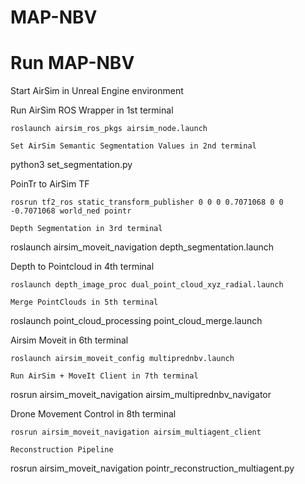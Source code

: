 # MAP-NBV


# Run MAP-NBV

Start AirSim in Unreal Engine environment

Run AirSim ROS Wrapper in 1st terminal
```
roslaunch airsim_ros_pkgs airsim_node.launch

Set AirSim Semantic Segmentation Values in 2nd terminal
```
python3 set_segmentation.py

PoinTr to AirSim TF
```
rosrun tf2_ros static_transform_publisher 0 0 0 0.7071068 0 0 -0.7071068 world_ned pointr

Depth Segmentation in 3rd terminal
```
roslaunch airsim_moveit_navigation depth_segmentation.launch

Depth to Pointcloud in 4th terminal
```
roslaunch depth_image_proc dual_point_cloud_xyz_radial.launch

Merge PointClouds in 5th terminal
```
roslaunch point_cloud_processing point_cloud_merge.launch

Airsim Moveit in 6th terminal
```
roslaunch airsim_moveit_config multiprednbv.launch

Run AirSim + MoveIt Client in 7th terminal
```
rosrun airsim_moveit_navigation airsim_multiprednbv_navigator

Drone Movement Control in 8th terminal
```
rosrun airsim_moveit_navigation airsim_multiagent_client

Reconstruction Pipeline
```
rosrun airsim_moveit_navigation pointr_reconstruction_multiagent.py